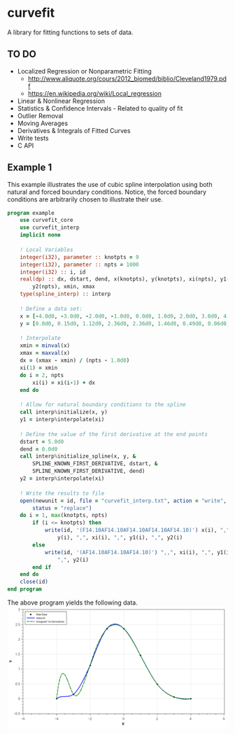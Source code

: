 # curvefit
A library for fitting functions to sets of data.

## TO DO
- Localized Regression or Nonparametric Fitting
    - http://www.aliquote.org/cours/2012_biomed/biblio/Cleveland1979.pdf
    - https://en.wikipedia.org/wiki/Local_regression
- Linear & Nonlinear Regression
- Statistics & Confidence Intervals - Related to quality of fit
- Outlier Removal
- Moving Averages
- Derivatives & Integrals of Fitted Curves
- Write tests
- C API

## Example 1
This example illustrates the use of cubic spline interpolation using both natural and forced boundary conditions.  Notice, the forced boundary conditions are arbitrarily chosen to illustrate their use.
```fortran
program example
    use curvefit_core
    use curvefit_interp
    implicit none

    ! Local Variables
    integer(i32), parameter :: knotpts = 9
    integer(i32), parameter :: npts = 1000
    integer(i32) :: i, id
    real(dp) :: dx, dstart, dend, x(knotpts), y(knotpts), xi(npts), y1(npts), &
        y2(npts), xmin, xmax
    type(spline_interp) :: interp

    ! Define a data set:
    x = [-4.0d0, -3.0d0, -2.0d0, -1.0d0, 0.0d0, 1.0d0, 2.0d0, 3.0d0, 4.0d0]
    y = [0.0d0, 0.15d0, 1.12d0, 2.36d0, 2.36d0, 1.46d0, 0.49d0, 0.06d0, 0.0d0]

    ! Interpolate
    xmin = minval(x)
    xmax = maxval(x)
    dx = (xmax - xmin) / (npts - 1.0d0)
    xi(1) = xmin
    do i = 2, npts
        xi(i) = xi(i-1) + dx
    end do

    ! Allow for natural boundary conditions to the spline
    call interp%initialize(x, y)
    y1 = interp%interpolate(xi)

    ! Define the value of the first derivative at the end points
    dstart = 5.0d0
    dend = 0.0d0
    call interp%initialize_spline(x, y, &
        SPLINE_KNOWN_FIRST_DERIVATIVE, dstart, &
        SPLINE_KNOWN_FIRST_DERIVATIVE, dend)
    y2 = interp%interpolate(xi)

    ! Write the results to file
    open(newunit = id, file = "curvefit_interp.txt", action = "write", &
        status = "replace")
    do i = 1, max(knotpts, npts)
        if (i <= knotpts) then
            write(id, '(F14.10AF14.10AF14.10AF14.10AF14.10)') x(i), ",", &
                y(i), ",", xi(i), ",", y1(i), ",", y2(i)
        else
            write(id, '(AF14.10AF14.10AF14.10)') ",,", xi(i), ",", y1(i), &
                ",", y2(i)
        end if
    end do
    close(id)
end program
```
The above program yields the following data.
![](images/spline_interp_example_1.png?raw=true)